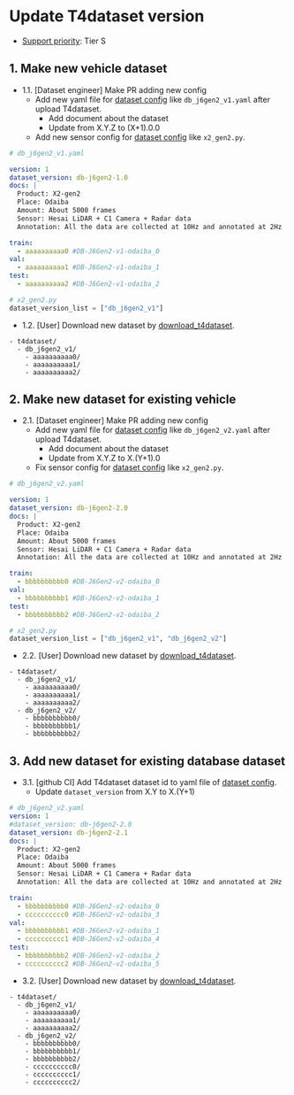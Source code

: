 # Update T4dataset version

- [Support priority](https://github.com/tier4/autoware-ml/blob/main/docs/design/autoware_ml_design.md#support-priority): Tier S

## 1. Make new vehicle dataset

- 1.1. [Dataset engineer] Make PR adding new config
  - Add new yaml file for [dataset config](/autoware_ml/configs/detection3d/dataset/t4dataset) like `db_j6gen2_v1.yaml` after upload T4dataset.
    - Add document about the dataset
    - Update from X.Y.Z to (X+1).0.0
  - Add new sensor config for [dataset config](/autoware_ml/configs/detection3d/dataset/t4dataset) like `x2_gen2.py`.

```yaml
# db_j6gen2_v1.yaml

version: 1
dataset_version: db-j6gen2-1.0
docs: |
  Product: X2-gen2
  Place: Odaiba
  Amount: About 5000 frames
  Sensor: Hesai LiDAR + C1 Camera + Radar data
  Annotation: All the data are collected at 10Hz and annotated at 2Hz

train:
  - aaaaaaaaaa0 #DB-J6Gen2-v1-odaiba_0
val:
  - aaaaaaaaaa1 #DB-J6Gen2-v1-odaiba_1
test:
  - aaaaaaaaaa2 #DB-J6Gen2-v1-odaiba_2
```

```py
# x2_gen2.py
dataset_version_list = ["db_j6gen2_v1"]
```

- 1.2. [User] Download new dataset by [download_t4dataset](/pipelines/webauto/download_t4dataset/).

```
- t4dataset/
  - db_j6gen2_v1/
    - aaaaaaaaaa0/
    - aaaaaaaaaa1/
    - aaaaaaaaaa2/
```

## 2. Make new dataset for existing vehicle

- 2.1. [Dataset engineer] Make PR adding new config
  - Add new yaml file for [dataset config](/autoware_ml/configs/detection3d/dataset/t4dataset) like `db_j6gen2_v2.yaml` after upload T4dataset.
    - Add document about the dataset
    - Update from X.Y.Z to X.(Y+1).0
  - Fix sensor config for [dataset config](/autoware_ml/configs/detection3d/dataset/t4dataset) like `x2_gen2.py`.

```yaml
# db_j6gen2_v2.yaml

version: 1
dataset_version: db-j6gen2-2.0
docs: |
  Product: X2-gen2
  Place: Odaiba
  Amount: About 5000 frames
  Sensor: Hesai LiDAR + C1 Camera + Radar data
  Annotation: All the data are collected at 10Hz and annotated at 2Hz

train:
  - bbbbbbbbbb0 #DB-J6Gen2-v2-odaiba_0
val:
  - bbbbbbbbbb1 #DB-J6Gen2-v2-odaiba_1
test:
  - bbbbbbbbbb2 #DB-J6Gen2-v2-odaiba_2
```

```py
# x2_gen2.py
dataset_version_list = ["db_j6gen2_v1", "db_j6gen2_v2"]
```

- 2.2. [User] Download new dataset by [download_t4dataset](/pipelines/webauto/download_t4dataset/).

```
- t4dataset/
  - db_j6gen2_v1/
    - aaaaaaaaaa0/
    - aaaaaaaaaa1/
    - aaaaaaaaaa2/
  - db_j6gen2_v2/
    - bbbbbbbbbb0/
    - bbbbbbbbbb1/
    - bbbbbbbbbb2/
```

## 3. Add new dataset for existing database dataset

- 3.1. [github CI] Add T4dataset dataset id to yaml file of [dataset config](/autoware_ml/configs/detection3d/dataset/t4dataset).
  - Update `dataset_version` from X.Y to X.(Y+1)

```yaml
# db_j6gen2_v2.yaml
version: 1
#dataset_version: db-j6gen2-2.0
dataset_version: db-j6gen2-2.1
docs: |
  Product: X2-gen2
  Place: Odaiba
  Amount: About 5000 frames
  Sensor: Hesai LiDAR + C1 Camera + Radar data
  Annotation: All the data are collected at 10Hz and annotated at 2Hz

train:
  - bbbbbbbbbb0 #DB-J6Gen2-v2-odaiba_0
  - cccccccccc0 #DB-J6Gen2-v2-odaiba_3
val:
  - bbbbbbbbbb1 #DB-J6Gen2-v2-odaiba_1
  - cccccccccc1 #DB-J6Gen2-v2-odaiba_4
test:
  - bbbbbbbbbb2 #DB-J6Gen2-v2-odaiba_2
  - cccccccccc2 #DB-J6Gen2-v2-odaiba_5
```

- 3.2. [User] Download new dataset by [download_t4dataset](/pipelines/webauto/download_t4dataset/).

```
- t4dataset/
  - db_j6gen2_v1/
    - aaaaaaaaaa0/
    - aaaaaaaaaa1/
    - aaaaaaaaaa2/
  - db_j6gen2_v2/
    - bbbbbbbbbb0/
    - bbbbbbbbbb1/
    - bbbbbbbbbb2/
    - cccccccccc0/
    - cccccccccc1/
    - cccccccccc2/
```

